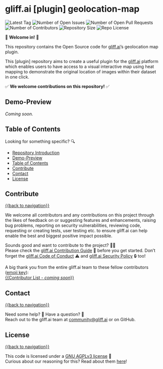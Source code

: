# gliff.ai [plugin] geolocation-map

![Latest Tag](https://img.shields.io/github/v/tag/gliff-ai/geolocation-map?&label=latest_tag&style=flat-square&color=f2f2f2) ![Number of Open Issues](https://img.shields.io/github/issues/gliff-ai/geolocation-map?style=flat-square&color=yellow) ![Number of Open Pull Requests](https://img.shields.io/github/issues-pr/gliff-ai/geolocation-map?style=flat-square&color=yellow) ![Number of Contributors](https://img.shields.io/github/contributors/gliff-ai/geolocation-map?style=flat-square&color=yellow) ![Repository Size](https://img.shields.io/github/repo-size/gliff-ai/geolocation-map?style=flat-square&color=red) ![Repo License](https://img.shields.io/github/license/gliff-ai/geolocation-map?color=0078FF&style=flat-square)

👋 **Welcome in!** 👋

This repository contains the Open Source code for [gliff.ai](https://gliff.ai)’s geolocation map plugin.

This [plugin] repository aims to create a useful plugin for the [gliff.ai](https://gliff.ai) platform which enables users to have access to a visual interactive map using heat mapping to demonstrate the original location of images within their dataset in one click. 

✅ **We welcome contributions on this repository!** ✅

## Demo-Preview

_Coming soon._

## Table of Contents

Looking for something specific? 🔍

- [Repository Introduction](#gliffai-plugin-geolocation-map)
- [Demo-Preview](#demo-preview)
- [Table of Contents](#table-of-contents)
- [Contribute](#contribute)
- [Contact](#contact)
- [License](#license)

## Contribute

[{{back to navigation}}](#table-of-contents)

We welcome all contributors and any contributions on this project through the likes of feedback on or suggesting features and enhancements, raising bug problems, reporting on security vulnerabilities, reviewing code, requesting or creating tests, user testing etc. to ensure gliff.ai can help enable the best and biggest positive impact possible. 

Sounds good and want to contribute to the project? 🧑‍💻 \
Please check the [gliff.ai Contribution Guide]((https://github.com/gliff-ai/.github/blob/main/CONTRIBUTING.md)) 👋 before you get started. Don’t forget the [gliff.ai Code of Conduct]((https://github.com/gliff-ai/.github/blob/main/CODE_OF_CONDUCT.md)) ⚠️ and  [gliff.ai Security Policy]((https://github.com/gliff-ai/.github/blob/main/SECURITY.md)) 🔒 too!

A big thank you from the entire gliff.ai team to these fellow contributors ([emoji key](https://allcontributors.org/docs/en/emoji-key)): \
[{{Contributor List - _coming soon_}}](https://github.com/all-contributors/all-contributors)

## Contact

[{{back to navigation}}](#table-of-contents)

Need some help? 🤔 Have a question? 🧠 \
Reach out to the gliff.ai team at [community@gliff.ai](mailto:community@gliff.ai?subject=[GitHub]) or on GitHub.

## License

[{{back to navigation}}](#table-of-contents)

This code is licensed under a [GNU AGPLv3 license](https://github.com/gliff-ai/geolocation-map/blob/main/LICENSE) 📝 \
Curious about our reasoning for this? Read about them [here](https://gliff.ai/articles/open-source-license-gnu-agplv3/)!
